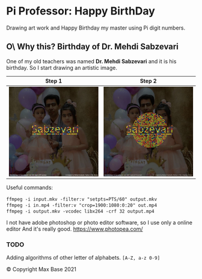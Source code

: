 # Pi Professor: Happy BirthDay

Drawing art work and Happy Birthday my master using Pi digit numbers.

## O\ Why this? Birthday of Dr. Mehdi Sabzevari

One of my old teachers was named **Dr. Mehdi Sabzevari** and it is his  birthday. So I start drawing an artistic image.

| Step 1             |  Step 2 |
| -------------- | -------------- |
| ![](step1.jpeg)  |  ![](step2.jpeg) |

Useful commands:

```
ffmpeg -i input.mkv -filter:v "setpts=PTS/60" output.mkv
ffmpeg -i in.mp4 -filter:v "crop=1900:1080:0:20" out.mp4
ffmpeg -i output.mkv -vcodec libx264 -crf 32 output.mp4
```

I not have adobe photoshop or photo editor software, so I use only a online editor And it's really good.
https://www.photopea.com/

### TODO

Adding algorithms of other letter of alphabets. `[A-Z, a-z 0-9]`

© Copyright Max Base 2021

